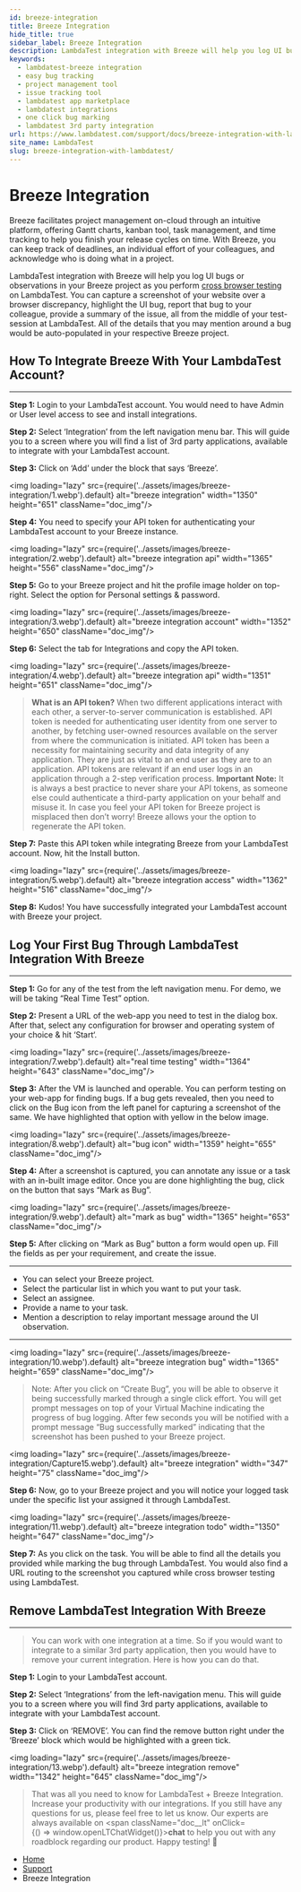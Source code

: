 ```yaml
---
id: breeze-integration
title: Breeze Integration
hide_title: true
sidebar_label: Breeze Integration
description: LambdaTest integration with Breeze will help you log UI bugs or observations in your Breeze project as you perform cross browser testing on LambdaTest.
keywords:
  - lambdatest-breeze integration
  - easy bug tracking
  - project management tool
  - issue tracking tool
  - lambdatest app marketplace
  - lambdatest integrations
  - one click bug marking
  - lambdatest 3rd party integration
url: https://www.lambdatest.com/support/docs/breeze-integration-with-lambdatest/
site_name: LambdaTest
slug: breeze-integration-with-lambdatest/
---
```


<script type="application/ld+json"
      dangerouslySetInnerHTML={{ __html: JSON.stringify({
       "@context": "https://schema.org",
        "@type": "BreadcrumbList",
        "itemListElement": [{
          "@type": "ListItem",
          "position": 1,
          "name": "LambdaTest",
          "item": "https://www.lambdatest.com"
        },{
          "@type": "ListItem",
          "position": 2,
          "name": "Support",
          "item": "https://www.lambdatest.com/support/docs/"
        },{
          "@type": "ListItem",
          "position": 3,
          "name": "Breeze Integration",
          "item": "https://www.lambdatest.com/support/docs/breeze-integration-with-lambdatest/"
        }]
      })
    }}
></script>

# Breeze Integration

Breeze facilitates project management on-cloud through an intuitive platform, offering Gantt charts, kanban tool, task management, and time tracking to help you finish your release cycles on time. With Breeze, you can keep track of deadlines, an individual effort of your colleagues, and acknowledge who is doing what in a project.

LambdaTest integration with Breeze will help you log UI bugs or observations in your Breeze project as you perform [cross browser testing](https://www.lambdatest.com) on LambdaTest. You can capture a screenshot of your website over a browser discrepancy, highlight the UI bug, report that bug to your colleague, provide a summary of the issue, all from the middle of your test-session at LambdaTest. All of the details that you may mention around a bug would be auto-populated in your respective Breeze project.

## How To Integrate Breeze With Your LambdaTest Account?
***

**Step 1:** Login to your LambdaTest account. You would need to have Admin or User level access to see and install integrations.

**Step 2:** Select ‘Integration’ from the left navigation menu bar. This will guide you to a screen where you will find a list of 3rd party applications, available to integrate with your LambdaTest account.

**Step 3:** Click on ‘Add’ under the block that says ‘Breeze’.

<img loading="lazy" src={require('../assets/images/breeze-integration/1.webp').default} alt="breeze integration" width="1350" height="651" className="doc_img"/>

**Step 4:** You need to specify your API token for authenticating your LambdaTest account to your Breeze instance.

<img loading="lazy" src={require('../assets/images/breeze-integration/2.webp').default} alt="breeze integration api" width="1365" height="556" className="doc_img"/>

**Step 5:** Go to your Breeze project and hit the profile image holder on top-right. Select the option for Personal settings & password.

<img loading="lazy" src={require('../assets/images/breeze-integration/3.webp').default} alt="breeze integration account" width="1352" height="650" className="doc_img"/>

**Step 6:** Select the tab for Integrations and copy the API token.

<img loading="lazy" src={require('../assets/images/breeze-integration/4.webp').default} alt="breeze integration api" width="1351" height="651" className="doc_img"/>

> **What is an API token?**
When two different applications interact with each other, a server-to-server communication is established. API token is needed for authenticating user identity from one server to another, by fetching user-owned resources available on the server from where the communication is initiated. API token has been a necessity for maintaining security and data integrity of any application. They are just as vital to an end user as they are to an application. API tokens are relevant if an end user logs in an application through a 2-step verification process.
**Important Note:** It is always a best practice to never share your API tokens, as someone else could authenticate a third-party application on your behalf and misuse it. In case you feel your API token for Breeze project is misplaced then don’t worry! Breeze allows your the option to regenerate the API token.

**Step 7:** Paste this API token while integrating Breeze from your LambdaTest account. Now, hit the Install button.

<img loading="lazy" src={require('../assets/images/breeze-integration/5.webp').default} alt="breeze integration access" width="1362" height="516" className="doc_img"/>

**Step 8:** Kudos! You have successfully integrated your LambdaTest account with Breeze your project.

## Log Your First Bug Through LambdaTest Integration With Breeze
***

**Step 1:** Go for any of the test from the left navigation menu. For demo, we will be taking “Real Time Test” option.

**Step 2:** Present a URL of the web-app you need to test in the dialog box. After that, select any configuration for browser and operating system of your choice & hit ‘Start‘.

<img loading="lazy" src={require('../assets/images/breeze-integration/7.webp').default} alt="real time testing" width="1364" height="643" className="doc_img"/>

**Step 3:** After the VM is launched and operable. You can perform testing on your web-app for finding bugs. If a bug gets revealed, then you need to click on the Bug icon from the left panel for capturing a screenshot of the same. We have highlighted that option with yellow in the below image.

<img loading="lazy" src={require('../assets/images/breeze-integration/8.webp').default} alt="bug icon" width="1359" height="655" className="doc_img"/>

**Step 4:** After a screenshot is captured, you can annotate any issue or a task with an in-built image editor. Once you are done highlighting the bug, click on the button that says “Mark as Bug”.

<img loading="lazy" src={require('../assets/images/breeze-integration/9.webp').default} alt="mark as bug" width="1365" height="653" className="doc_img"/>

**Step 5:** After clicking on “Mark as Bug” button a form would open up. Fill the fields as per your requirement, and create the issue.

---

* You can select your Breeze project.
* Select the particular list in which you want to put your task.
* Select an assignee.
* Provide a name to your task.
* Mention a description to relay important message around the UI observation.
---

<img loading="lazy" src={require('../assets/images/breeze-integration/10.webp').default} alt="breeze integration bug" width="1365" height="659" className="doc_img"/>

> Note: After you click on “Create Bug”, you will be able to observe it being successfully marked through a single click effort. You will get prompt messages on top of your Virtual Machine indicating the progress of bug logging. After few seconds you will be notified with a prompt message “Bug successfully marked” indicating that the screenshot has been pushed to your Breeze project.

<img loading="lazy" src={require('../assets/images/breeze-integration/Capture15.webp').default} alt="breeze integration" width="347" height="75" className="doc_img"/>

**Step 6:** Now, go to your Breeze project and you will notice your logged task under the specific list your assigned it through LambdaTest.

<img loading="lazy" src={require('../assets/images/breeze-integration/11.webp').default} alt="breeze integration todo" width="1350" height="647" className="doc_img"/>

**Step 7:** As you click on the task. You will be able to find all the details you provided while marking the bug through LambdaTest. You would also find a URL routing to the screenshot you captured while cross browser testing using LambdaTest.

## Remove LambdaTest Integration With Breeze
***

> You can work with one integration at a time. So if you would want to integrate to a similar 3rd party application, then you would have to remove your current integration. Here is how you can do that.

**Step 1:** Login to your LambdaTest account.

**Step 2:** Select ‘Integrations’ from the left-navigation menu. This will guide you to a screen where you will find 3rd party applications, available to integrate with your LambdaTest account.

**Step 3:** Click on ‘REMOVE’. You can find the remove button right under the ‘Breeze’ block which would be highlighted with a green tick.

<img loading="lazy" src={require('../assets/images/breeze-integration/13.webp').default} alt="breeze integration remove" width="1342" height="645" className="doc_img"/>

> That was all you need to know for LambdaTest + Breeze Integration. Increase your productivity with our integrations. If you still have any questions for us, please feel free to let us know. Our experts are always available on <span className="doc__lt" onClick={() => window.openLTChatWidget()}>**chat**</span> to help you out with any roadblock regarding our product. Happy testing! 🙂

<nav aria-label="breadcrumbs">
  <ul className="breadcrumbs">
    <li className="breadcrumbs__item">
      <a className="breadcrumbs__link" href="https://www.lambdatest.com">
        Home
      </a>
    </li>
    <li className="breadcrumbs__item">
      <a className="breadcrumbs__link" target="_self" href="https://www.lambdatest.com/support/docs/">
        Support
      </a>
    </li>
    <li className="breadcrumbs__item breadcrumbs__item--active">
      <span className="breadcrumbs__link">
        Breeze Integration
      </span>
    </li>
  </ul>
</nav>